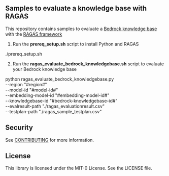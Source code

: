 ## Samples to evaluate a knowledge base with RAGAS

This repository contains samples to evaluate a [Bedrock knowledge base](https://docs.aws.amazon.com/bedrock/latest/userguide/knowledge-base.html) with the [RAGAS framework](https://docs.ragas.io/en/stable/)

1. Run the **prereq_setup.sh** script to install Python and RAGAS

./prereq_setup.sh

2. Run the **ragas_evaluate_bedrock_knowledgebase.sh** script to evaluate your Bedrock knowledge base

python ragas_evaluate_bedrock_knowledgebase.py \
    --region "#region#" \
    --model-id "#model-id#" \
    --embedding-model-id "#embedding-model-id#" \
    --knowledgebase-id "#bedrock-knowledgebase-id#" \
    --evalresult-path "./ragas_evaluationresult.csv" \
    --testplan-path "./ragas_sample_testplan.csv"

## Security

See [CONTRIBUTING](CONTRIBUTING.md#security-issue-notifications) for more information.

## License

This library is licensed under the MIT-0 License. See the LICENSE file.

